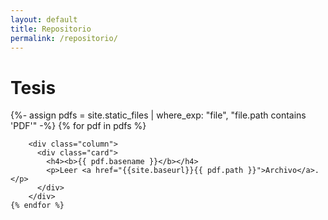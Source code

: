 ```yaml
---
layout: default
title: Repositorio
permalink: /repositorio/
---
```


<div class="highlight">

  <h1 > Tesis </h1>
  <div class="row">
    {%- assign pdfs = site.static_files | where_exp: "file", "file.path contains 'PDF'" -%}  
    {% for pdf in pdfs %}

        <div class="column">
          <div class="card">
            <h4><b>{{ pdf.basename }}</b></h4>
            <p>Leer <a href="{{site.baseurl}}{{ pdf.path }}">Archivo</a>.</p>
          </div>
        </div>
    {% endfor %}
  </div>
</div>
